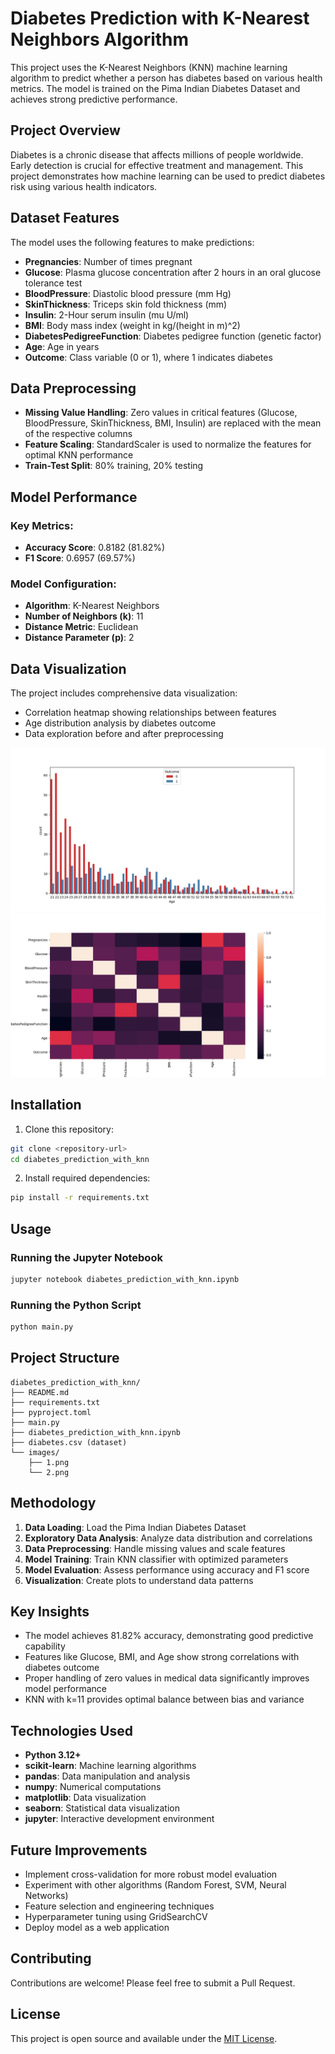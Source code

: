 # Diabetes Prediction with K-Nearest Neighbors Algorithm

This project uses the K-Nearest Neighbors (KNN) machine learning algorithm to predict whether a person has diabetes based on various health metrics. The model is trained on the Pima Indian Diabetes Dataset and achieves strong predictive performance.

## Project Overview

Diabetes is a chronic disease that affects millions of people worldwide. Early detection is crucial for effective treatment and management. This project demonstrates how machine learning can be used to predict diabetes risk using various health indicators.

## Dataset Features

The model uses the following features to make predictions:
- **Pregnancies**: Number of times pregnant
- **Glucose**: Plasma glucose concentration after 2 hours in an oral glucose tolerance test
- **BloodPressure**: Diastolic blood pressure (mm Hg)
- **SkinThickness**: Triceps skin fold thickness (mm)
- **Insulin**: 2-Hour serum insulin (mu U/ml)
- **BMI**: Body mass index (weight in kg/(height in m)^2)
- **DiabetesPedigreeFunction**: Diabetes pedigree function (genetic factor)
- **Age**: Age in years
- **Outcome**: Class variable (0 or 1), where 1 indicates diabetes

## Data Preprocessing

- **Missing Value Handling**: Zero values in critical features (Glucose, BloodPressure, SkinThickness, BMI, Insulin) are replaced with the mean of the respective columns
- **Feature Scaling**: StandardScaler is used to normalize the features for optimal KNN performance
- **Train-Test Split**: 80% training, 20% testing

## Model Performance

### Key Metrics:
- **Accuracy Score**: 0.8182 (81.82%)
- **F1 Score**: 0.6957 (69.57%)

### Model Configuration:
- **Algorithm**: K-Nearest Neighbors
- **Number of Neighbors (k)**: 11
- **Distance Metric**: Euclidean
- **Distance Parameter (p)**: 2

## Data Visualization

The project includes comprehensive data visualization:
- Correlation heatmap showing relationships between features
- Age distribution analysis by diabetes outcome
- Data exploration before and after preprocessing

![Screenshot](images/1.png)
![Screenshot](images/2.png)

## Installation

1. Clone this repository:
```bash
git clone <repository-url>
cd diabetes_prediction_with_knn
```

2. Install required dependencies:
```bash
pip install -r requirements.txt
```

## Usage

### Running the Jupyter Notebook
```bash
jupyter notebook diabetes_prediction_with_knn.ipynb
```

### Running the Python Script
```bash
python main.py
```

## Project Structure

```
diabetes_prediction_with_knn/
├── README.md
├── requirements.txt
├── pyproject.toml
├── main.py
├── diabetes_prediction_with_knn.ipynb
├── diabetes.csv (dataset)
└── images/
    ├── 1.png
    └── 2.png
```

## Methodology

1. **Data Loading**: Load the Pima Indian Diabetes Dataset
2. **Exploratory Data Analysis**: Analyze data distribution and correlations
3. **Data Preprocessing**: Handle missing values and scale features
4. **Model Training**: Train KNN classifier with optimized parameters
5. **Model Evaluation**: Assess performance using accuracy and F1 score
6. **Visualization**: Create plots to understand data patterns

## Key Insights

- The model achieves 81.82% accuracy, demonstrating good predictive capability
- Features like Glucose, BMI, and Age show strong correlations with diabetes outcome
- Proper handling of zero values in medical data significantly improves model performance
- KNN with k=11 provides optimal balance between bias and variance

## Technologies Used

- **Python 3.12+**
- **scikit-learn**: Machine learning algorithms
- **pandas**: Data manipulation and analysis
- **numpy**: Numerical computations
- **matplotlib**: Data visualization
- **seaborn**: Statistical data visualization
- **jupyter**: Interactive development environment

## Future Improvements

- Implement cross-validation for more robust model evaluation
- Experiment with other algorithms (Random Forest, SVM, Neural Networks)
- Feature selection and engineering techniques
- Hyperparameter tuning using GridSearchCV
- Deploy model as a web application

## Contributing

Contributions are welcome! Please feel free to submit a Pull Request.

## License

This project is open source and available under the [MIT License](LICENSE).

